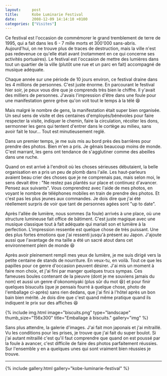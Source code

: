 ```yaml
---
layout:     post
title:      Kobe Luminarie Festival
date:       2008-12-09 14:14:10 +0100
categories: ["Visites"]
---
```


Ce festival est l'occasion de commémorer le grand tremblement de terre de 1995, qui a fait dans les 6 - 7 mille
morts et 300'000 sans-abris. Aujourd'hui, on ne trouve plus de traces de destruction, mais la ville n'est pas
redevenue ce qu'elle était avant (notamment en ce qui concerne ses activités portuaires). Le festival est
l'occasion de mettre des lumières dans tout un quartier de la ville (plutôt une rue et un parc en fait) accompagné
de musique adéquate.

<!--more-->

Chaque année sur une période de 10 jours environ, ce festival draine dans les 4 millions de personnes. C'est juste
énorme. En parcourant le festival hier soir, je peux vous dire que je comprends très bien le chiffre. Il y'avait
des milliers de personnes. J'avais l'impression d'être dans une foule pour une manifestation genre grêve qu'on voit
tout le temps à la télé :laughing:

Mais malgré le nombre de gens, la manifestation était super bien organisée. Un seul sens de visite et des centaines
d'employés/bénévoles pour faire respecter la visite, indiquer le chemin, faire la circulation, récolter les dons,
sermonner les gens qui tentent d'entrer dans le cortège au milieu, sans avoir fait le tour... Tout est
minutieusement reglé.

Dans un premier temps, je me suis mis au bord près des barrières pour prendre des photos. Bien m'en a pris. Je
gênais beaucoup moins de monde. C'est marrant, les gens ont tendance de s'agglutiner comme des abeilles dans une
ruche.

Quand on est arrivé à l'endroit où les choses sérieuses débutaient, la belle organisation en a pris un peu de plomb
dans l'aile. Les haut-parleurs avaient beau crier des choses que je ne comprenais pas, mais selon moi, le sens
devait être : "Ne restez pas plantés sur place et continuez d'avancer. Pensez aux suivants". Vous comprendrez avec
l'aide de mes photos, en voyant le nombre de téléphones mobiles en train de prendre des photos. Et c'est pas les
plus jeunes aux commandes. Je dois dire que j'ai été réellement surpris de voir que tant de personnes agées sont
"up to date".

Après l'allée de lumière, nous sommes (la foule) arrivés à une place, où une structure lumineuse fait office de
bâtiment. C'est juste magique avec une musique classique tout à fait adéquate qui mariait son et lumière à la
perfection. L'impression ressentie est quelque chose de très puissant. Une des plus fortes émotions que j'ai
ressenti jusqu'à présent au Japon. J'ajoute aussi que l'avantage de ma taille a été un sacré atout dans cet
environnement plein de monde :laughing:

Après avoir pleinement rempli mes yeux de lumière, je me suis dirigé vers la petite centaine de stands de
nourriture. En veux-tu, en voilà. Tout ce que les papilles pour ce genre d'occasion peuvent désirer. J'ai mis un
moment à faire mon choix, et j'ai fini par manger quelques trucs sympas. Ces fameuses boules contenant de la
pieuvre (dont je me souviens jamais du nom) et aussi un genre d'okonomiyaki (plus sûr du mot :laughing:) et pour
finir quelques bisucuits (que je pensais fourré à quelque chose, photo de l'emballage ci-après) sans rien dedans,
que j'ai fini à l'hôtel après un bon bain bien mérité. Je dois dire que c'est quand même pratique quand ils
indiquent le prix sur des affiches :laughing:

<!-- /assets/images/posts/2008-12-09-kobe-luminarie-festival/biscuits.png -->
{% include img.html
    image="biscuits.png"
    type="landscape"
    thumb_size="156x300"
    title="Emballage à biscuits."
    gallery="img"
%}

Sans plus attendre, la galerie d'images. J'ai fait mon japonais et j'ai mitraillé. Vu les conditions pour les
prises, je trouve que j'ai fait du super boulot. Si j'ai autant mitraillé c'est qu'il faut comprendre que quand on
est poussé par la foule à avancer, c'est difficile de faire des photos parfaitement réussies. Sur l'ensemble y en a
quelques unes qui sont vraiment bien réussies je trouve.

-----

{% include gallery.html gallery="kobe-luminarie-festival" %}